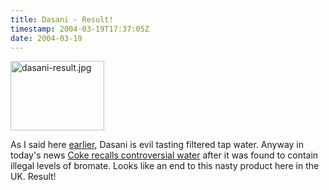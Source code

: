 ```yaml
---
title: Dasani - Result!
timestamp: 2004-03-19T17:37:05Z
date: 2004-03-19
---
```


<img alt="dasani-result.jpg" src="http://blog.whatfettle.com/archives/dasani-result.jpg" width="150" height="111" border="0" />

As I said here <a href='http://blog.whatfettle.com/archives/000047.html'>earlier</a>, Dasani is evil tasting filtered tap water.  Anyway in today's news <a href='http://news.bbc.co.uk/1/hi/business/3550063.stm'>Coke recalls controversial water</a> after it was found to contain illegal levels of bromate. Looks like an end to this nasty product here in the UK. Result!
